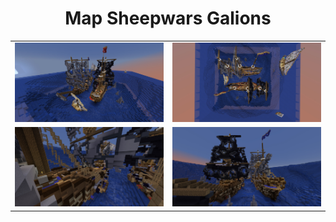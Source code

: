 <h1 align="center">Map Sheepwars Galions</h1>

<table align="center">
  <tr>
    <td>
      <div align="center">
        <img src="./screenshots/galions1.jpg" width="500" alt="Image 1">
      </div>
    </td>
    <td>
      <div align="center">
        <img src="./screenshots/galions2.jpg" width="500" alt="Image 2">
      </div>
    </td>
  </tr>
  <tr>
    <td>
      <div align="center">
        <img src="./screenshots/galions3.jpg" width="500" alt="Image 3">
      </div>
    </td>
    <td>
      <div align="center">
        <img src="./screenshots/galions4.jpg" width="500" alt="Image 4">
      </div>
    </td>
  </tr>
</table>